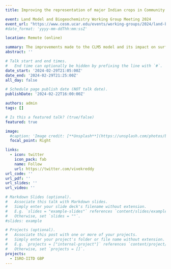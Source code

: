 ```yaml
---
title: Improving the representation of major Indian crops in Community Land Surface Model version 5.0 (CLM5) using site-scale cropdataset and evaluating the impact on surface fluxes

event: Land Model and Biogeochemistry Working Group Meeting 2024
event_url: "https://www.cesm.ucar.edu/events/working-groups/2024/land-biogeochemistry"
#date_format: 'yyyy-mm-ddThh:mm:ssZ'

location: Remote (online)

summary: The improvements made to the CLM5 model and its impact on surface fluxes
abstract: ''

# Talk start and end times.
#   End time can optionally be hidden by prefixing the line with `#`.
date_start: '2024-02-29T21:05:00Z'
date_end: '2024-02-29T21:25:00Z'
all_day: false

# Schedule page publish date (NOT talk date).
publishDate: '2024-02-22T16:00:00Z'

authors: admin
tags: []

# Is this a featured talk? (true/false)
featured: true

image:
  #caption: 'Image credit: [**Unsplash**](https://unsplash.com/photos/bzdhc5b3Bxs)'
  focal_point: Right

links:
  - icon: twitter
    icon_pack: fab
    name: Follow
    url: https://twitter.com/vivekreddy
url_code: ''
url_pdf: ''
url_slides: ''
url_video: ''

# Markdown Slides (optional).
#   Associate this talk with Markdown slides.
#   Simply enter your slide deck's filename without extension.
#   E.g. `slides = "example-slides"` references `content/slides/example-slides.md`.
#   Otherwise, set `slides = ""`.
#slides: example

# Projects (optional).
#   Associate this post with one or more of your projects.
#   Simply enter your project's folder or file name without extension.
#   E.g. `projects = ["internal-project"]` references `content/project/deep-learning/index.md`.
#   Otherwise, set `projects = []`.
projects:
  - ISRO-IITD GBP
---
```

